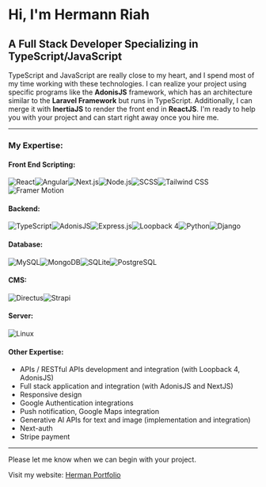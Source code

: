 # Hi, I'm Hermann Riah

## A Full Stack Developer Specializing in TypeScript/JavaScript

TypeScript and JavaScript are really close to my heart, and I spend most of my time working with these technologies. I can realize your project using specific programs like the **AdonisJS** framework, which has an architecture similar to the **Laravel Framework** but runs in TypeScript. Additionally, I can merge it with **InertiaJS** to render the front end in **ReactJS**. I'm ready to help you with your project and can start right away once you hire me.

---

### My Expertise:

#### Front End Scripting:
<div style="display: flex; flex-wrap: wrap;">
  <img src="https://img.shields.io/badge/ReactJS-61DAFB?logo=react&logoColor=white&style=flat-square" alt="React" />
  <img src="https://img.shields.io/badge/Angular-DD0031?logo=angular&logoColor=white&style=flat-square" alt="Angular" />
  <img src="https://img.shields.io/badge/Next.JS-000000?logo=next.js&logoColor=white&style=flat-square" alt="Next.js" />
  <img src="https://img.shields.io/badge/Node.JS-339933?logo=node.js&logoColor=white&style=flat-square" alt="Node.js" />
  <img src="https://img.shields.io/badge/SCSS-CC6699?logo=sass&logoColor=white&style=flat-square" alt="SCSS" />
  <img src="https://img.shields.io/badge/Tailwind_CSS-38B2AC?logo=tailwind-css&logoColor=white&style=flat-square" alt="Tailwind CSS" />
  <img src="https://img.shields.io/badge/Framer_Motion-0055FF?logo=framer&logoColor=white&style=flat-square" alt="Framer Motion" />
</div>

#### Backend:
<div style="display: flex; flex-wrap: wrap;">
  <img src="https://img.shields.io/badge/TypeScript-007ACC?logo=typescript&logoColor=white&style=flat-square" alt="TypeScript" />
  <img src="https://img.shields.io/badge/AdonisJS-220052?logo=adonisjs&logoColor=white&style=flat-square" alt="AdonisJS" />
  <img src="https://img.shields.io/badge/Express.JS-000000?logo=express&logoColor=white&style=flat-square" alt="Express.js" />
  <img src="https://img.shields.io/badge/Loopback_4-512BD4?logo=loopback&logoColor=white&style=flat-square" alt="Loopback 4" />
  <img src="https://img.shields.io/badge/Python-3776AB?logo=python&logoColor=white&style=flat-square" alt="Python" />
  <img src="https://img.shields.io/badge/Django-092E20?logo=django&logoColor=white&style=flat-square" alt="Django" />
</div>

#### Database:
<div style="display: flex; flex-wrap: wrap;">
  <img src="https://img.shields.io/badge/MySQL-4479A1?logo=mysql&logoColor=white&style=flat-square" alt="MySQL" />
  <img src="https://img.shields.io/badge/MongoDB-47A248?logo=mongodb&logoColor=white&style=flat-square" alt="MongoDB" />
  <img src="https://img.shields.io/badge/SQLite-003B57?logo=sqlite&logoColor=white&style=flat-square" alt="SQLite" />
  <img src="https://img.shields.io/badge/PostgreSQL-336791?logo=postgresql&logoColor=white&style=flat-square" alt="PostgreSQL" />
</div>

#### CMS:
<div style="display: flex; flex-wrap: wrap;">
  <img src="https://img.shields.io/badge/Directus-263238?logo=directus&logoColor=white&style=flat-square" alt="Directus" />
  <img src="https://img.shields.io/badge/Strapi-2E7EEA?logo=strapi&logoColor=white&style=flat-square" alt="Strapi" />
</div>

#### Server:
<div style="display: flex; flex-wrap: wrap;">
  <img src="https://img.shields.io/badge/Linux-FCC624?logo=linux&logoColor=black&style=flat-square" alt="Linux" />
</div>

#### Other Expertise:
- APIs / RESTful APIs development and integration (with Loopback 4, AdonisJS)
- Full stack application and integration (with AdonisJS and NextJS)
- Responsive design
- Google Authentication integrations
- Push notification, Google Maps integration
- Generative AI APIs for text and image (implementation and integration)
- Next-auth
- Stripe payment

---

Please let me know when we can begin with your project.

Visit my website: [Herman Portfolio](https://hermannchristian.netlify.app/)
